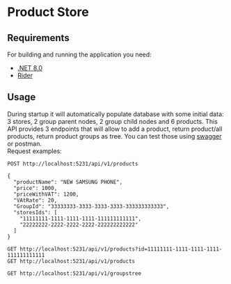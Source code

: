 # Product Store

## Requirements

For building and running the application you need:

- [.NET 8.0](https://dotnet.microsoft.com/en-us/download)
- [Rider](https://www.jetbrains.com/rider/)


## Usage
During startup it will automatically populate database with some initial data: 3 stores, 2 group parent nodes, 2 group child nodes and 6 products.
This API provides 3 endpoints that will allow to add a product, return product/all products, return product groups as tree.
You can test those using [swagger](http://localhost:5231/swagger/index.html) or postman.    
Request examples:

`POST http://localhost:5231/api/v1/products`
```
{
  "productName": "NEW SAMSUNG PHONE",
  "price": 1000,
  "priceWithVAT": 1200,
  "VAtRate": 20,
  "GroupId": "33333333-3333-3333-3333-333333333333",
  "storesIds": [
    "11111111-1111-1111-1111-111111111111",
    "22222222-2222-2222-2222-222222222222"
  ]
}
```

`GET http://localhost:5231/api/v1/products?id=11111111-1111-1111-1111-111111111111`  
`GET http://localhost:5231/api/v1/products`

`GET http://localhost:5231/api/v1/groupstree`
